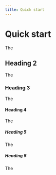 ```yaml
---
title: Quick start
---
```



# Quick start

The

## Heading 2

The

### Heading 3

The

#### Heading 4

The

##### Heading 5

The

##### Heading 6

The
